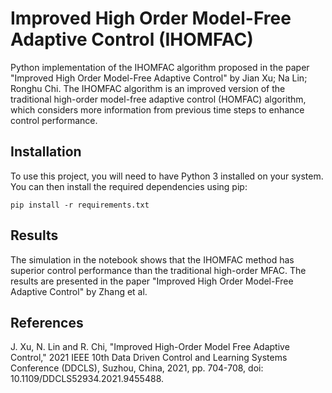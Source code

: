 # Improved High Order Model-Free Adaptive Control (IHOMFAC)
Python implementation of the IHOMFAC algorithm proposed in the paper "Improved High Order Model-Free Adaptive Control" by Jian Xu; Na Lin; Ronghu Chi. The IHOMFAC algorithm is an improved version of the traditional high-order model-free adaptive control (HOMFAC) algorithm, which considers more information from previous time steps to enhance control performance.

## Installation
To use this project, you will need to have Python 3 installed on your system. You can then install the required dependencies using pip:

`pip install -r requirements.txt`


## Results
The simulation in the notebook shows that the IHOMFAC method has superior control performance than the traditional high-order MFAC. The results are presented in the paper "Improved High Order Model-Free Adaptive Control" by Zhang et al.

## References
J. Xu, N. Lin and R. Chi, "Improved High-Order Model Free Adaptive Control," 2021 IEEE 10th Data Driven Control and Learning Systems Conference (DDCLS), Suzhou, China, 2021, pp. 704-708, doi: 10.1109/DDCLS52934.2021.9455488.
